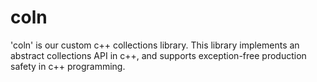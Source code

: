 # coln
'coln' is our custom c++ collections library. This library implements an abstract collections API in c++, and supports exception-free production safety in c++ programming.
